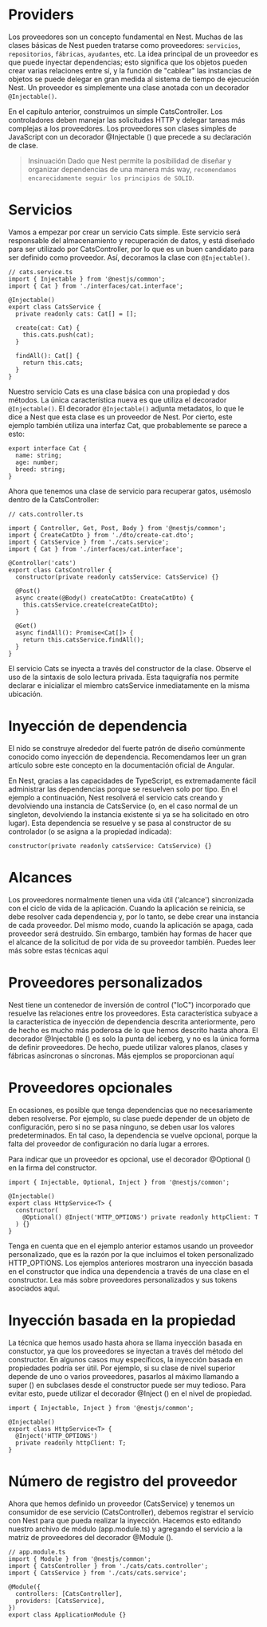 # **Providers**
Los proveedores son un concepto fundamental en Nest. Muchas de las clases básicas de Nest pueden tratarse como proveedores: `servicios`, `repositorios`, `fábricas`, `ayudantes`, etc. La idea principal de un proveedor es que puede inyectar dependencias; esto significa que los objetos pueden crear varias relaciones entre sí, y la función de "cablear" las instancias de objetos se puede delegar en gran medida al sistema de tiempo de ejecución Nest. Un proveedor es simplemente una clase anotada con un decorador `@Injectable()`.

En el capítulo anterior, construimos un simple CatsController. Los controladores deben manejar las solicitudes HTTP y delegar tareas más complejas a los proveedores. Los proveedores son clases simples de JavaScript con un decorador @Injectable () que precede a su declaración de clase.

>   Insinuación
Dado que Nest permite la posibilidad de diseñar y organizar dependencias de una manera más way, `recomendamos encarecidamente seguir los principios de SOLID`.

# Servicios
Vamos a empezar por crear un servicio Cats simple. Este servicio será responsable del almacenamiento y recuperación de datos, y está diseñado para ser utilizado por CatsController, por lo que es un buen candidato para ser definido como proveedor. Así, decoramos la clase con `@Injectable()`.

```JS
// cats.service.ts 
import { Injectable } from '@nestjs/common';
import { Cat } from './interfaces/cat.interface';

@Injectable()
export class CatsService {
  private readonly cats: Cat[] = [];

  create(cat: Cat) {
    this.cats.push(cat);
  }

  findAll(): Cat[] {
    return this.cats;
  }
}
```

Nuestro servicio Cats es una clase básica con una propiedad y dos métodos. La única característica nueva es que utiliza el decorador `@Injectable()`. El decorador `@Injectable()` adjunta metadatos, lo que le dice a Nest que esta clase es un proveedor de Nest. Por cierto, este ejemplo también utiliza una interfaz Cat, que probablemente se parece a esto:

```JS
export interface Cat {
  name: string;
  age: number;
  breed: string;
}
```

Ahora que tenemos una clase de servicio para recuperar gatos, usémoslo dentro de la CatsController:

```Js
// cats.controller.ts

import { Controller, Get, Post, Body } from '@nestjs/common';
import { CreateCatDto } from './dto/create-cat.dto';
import { CatsService } from './cats.service';
import { Cat } from './interfaces/cat.interface';

@Controller('cats')
export class CatsController {
  constructor(private readonly catsService: CatsService) {}

  @Post()
  async create(@Body() createCatDto: CreateCatDto) {
    this.catsService.create(createCatDto);
  }

  @Get()
  async findAll(): Promise<Cat[]> {
    return this.catsService.findAll();
  }
}
```

El servicio Cats se inyecta a través del constructor de la clase. Observe el uso de la sintaxis de solo lectura privada. Esta taquigrafía nos permite declarar e inicializar el miembro catsService inmediatamente en la misma ubicación.

# Inyección de dependencia

El nido se construye alrededor del fuerte patrón de diseño comúnmente conocido como inyección de dependencia. Recomendamos leer un gran artículo sobre este concepto en la documentación oficial de Angular.

En Nest, gracias a las capacidades de TypeScript, es extremadamente fácil administrar las dependencias porque se resuelven solo por tipo. En el ejemplo a continuación, Nest resolverá el servicio cats creando y devolviendo una instancia de CatsService (o, en el caso normal de un singleton, devolviendo la instancia existente si ya se ha solicitado en otro lugar). Esta dependencia se resuelve y se pasa al constructor de su controlador (o se asigna a la propiedad indicada):

```JS
constructor(private readonly catsService: CatsService) {}
```

# Alcances

Los proveedores normalmente tienen una vida útil ('alcance') sincronizada con el ciclo de vida de la aplicación. Cuando la aplicación se reinicia, se debe resolver cada dependencia y, por lo tanto, se debe crear una instancia de cada proveedor. Del mismo modo, cuando la aplicación se apaga, cada proveedor será destruido. Sin embargo, también hay formas de hacer que el alcance de la solicitud de por vida de su proveedor también. Puedes leer más sobre estas técnicas aquí

# Proveedores personalizados

Nest tiene un contenedor de inversión de control ("IoC") incorporado que resuelve las relaciones entre los proveedores. Esta característica subyace a la característica de inyección de dependencia descrita anteriormente, pero de hecho es mucho más poderosa de lo que hemos descrito hasta ahora. El decorador @Injectable () es solo la punta del iceberg, y no es la única forma de definir proveedores. De hecho, puede utilizar valores planos, clases y fábricas asíncronas o síncronas. Más ejemplos se proporcionan aquí

# Proveedores opcionales

En ocasiones, es posible que tenga dependencias que no necesariamente deben resolverse. Por ejemplo, su clase puede depender de un objeto de configuración, pero si no se pasa ninguno, se deben usar los valores predeterminados. En tal caso, la dependencia se vuelve opcional, porque la falta del proveedor de configuración no daría lugar a errores.

Para indicar que un proveedor es opcional, use el decorador @Optional () en la firma del constructor.

```JS
import { Injectable, Optional, Inject } from '@nestjs/common';

@Injectable()
export class HttpService<T> {
  constructor(
    @Optional() @Inject('HTTP_OPTIONS') private readonly httpClient: T
  ) {}
}
```

Tenga en cuenta que en el ejemplo anterior estamos usando un proveedor personalizado, que es la razón por la que incluimos el token personalizado HTTP_OPTIONS. Los ejemplos anteriores mostraron una inyección basada en el constructor que indica una dependencia a través de una clase en el constructor. Lea más sobre proveedores personalizados y sus tokens asociados aquí.

# Inyección basada en la propiedad

La técnica que hemos usado hasta ahora se llama inyección basada en constuctor, ya que los proveedores se inyectan a través del método del constructor. En algunos casos muy específicos, la inyección basada en propiedades podría ser útil. Por ejemplo, si su clase de nivel superior depende de uno o varios proveedores, pasarlos al máximo llamando a super () en subclases desde el constructor puede ser muy tedioso. Para evitar esto, puede utilizar el decorador @Inject () en el nivel de propiedad.

```JS
import { Injectable, Inject } from '@nestjs/common';

@Injectable()
export class HttpService<T> {
  @Inject('HTTP_OPTIONS')
  private readonly httpClient: T;
}
```

# Número de registro del proveedor

Ahora que hemos definido un proveedor (CatsService) y tenemos un consumidor de ese servicio (CatsController), debemos registrar el servicio con Nest para que pueda realizar la inyección. Hacemos esto editando nuestro archivo de módulo (app.module.ts) y agregando el servicio a la matriz de proveedores del decorador @Module ().

```JS
// app.module.ts 
import { Module } from '@nestjs/common';
import { CatsController } from './cats/cats.controller';
import { CatsService } from './cats/cats.service';

@Module({
  controllers: [CatsController],
  providers: [CatsService],
})
export class ApplicationModule {}
```